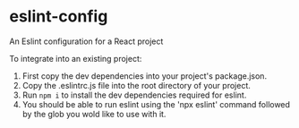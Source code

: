 # eslint-config
An Eslint configuration for a React project

To integrate into an existing project: 
1. First copy the dev dependencies into your project's package.json.
2. Copy the .eslintrc.js file into the root directory of your project.
3. Run `npm i` to install the dev dependencies required for eslint.
4. You should be able to run eslint using the 'npx eslint' command followed by the glob you wold like to use with it. 